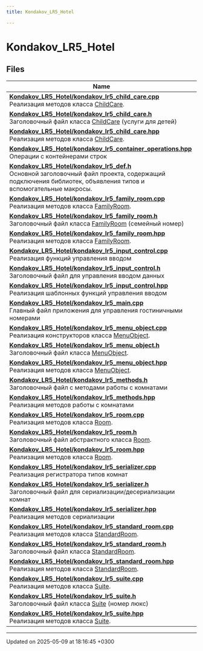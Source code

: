 ```yaml
---
title: Kondakov_LR5_Hotel

---
```


# Kondakov_LR5_Hotel



## Files

| Name           |
| -------------- |
| **[Kondakov_LR5_Hotel/kondakov_lr5_child_care.cpp](Files/kondakov__lr5__child__care_8cpp.md#file-kondakov-lr5-child-care.cpp)** <br>Реализация методов класса [ChildCare](Classes/class_child_care.md).  |
| **[Kondakov_LR5_Hotel/kondakov_lr5_child_care.h](Files/kondakov__lr5__child__care_8h.md#file-kondakov-lr5-child-care.h)** <br>Заголовочный файл класса [ChildCare](Classes/class_child_care.md) (услуги для детей)  |
| **[Kondakov_LR5_Hotel/kondakov_lr5_child_care.hpp](Files/kondakov__lr5__child__care_8hpp.md#file-kondakov-lr5-child-care.hpp)** <br>Реализация методов класса [ChildCare](Classes/class_child_care.md).  |
| **[Kondakov_LR5_Hotel/kondakov_lr5_container_operations.hpp](Files/kondakov__lr5__container__operations_8hpp.md#file-kondakov-lr5-container-operations.hpp)** <br>Операции с контейнерами строк  |
| **[Kondakov_LR5_Hotel/kondakov_lr5_def.h](Files/kondakov__lr5__def_8h.md#file-kondakov-lr5-def.h)** <br>Основной заголовочный файл проекта, содержащий подключения библиотек, объявления типов и вспомогательные макросы.  |
| **[Kondakov_LR5_Hotel/kondakov_lr5_family_room.cpp](Files/kondakov__lr5__family__room_8cpp.md#file-kondakov-lr5-family-room.cpp)** <br>Реализация методов класса [FamilyRoom](Classes/class_family_room.md).  |
| **[Kondakov_LR5_Hotel/kondakov_lr5_family_room.h](Files/kondakov__lr5__family__room_8h.md#file-kondakov-lr5-family-room.h)** <br>Заголовочный файл класса [FamilyRoom](Classes/class_family_room.md) (семейный номер)  |
| **[Kondakov_LR5_Hotel/kondakov_lr5_family_room.hpp](Files/kondakov__lr5__family__room_8hpp.md#file-kondakov-lr5-family-room.hpp)** <br>Реализация методов класса [FamilyRoom](Classes/class_family_room.md).  |
| **[Kondakov_LR5_Hotel/kondakov_lr5_input_control.cpp](Files/kondakov__lr5__input__control_8cpp.md#file-kondakov-lr5-input-control.cpp)** <br>Реализация функций управления вводом  |
| **[Kondakov_LR5_Hotel/kondakov_lr5_input_control.h](Files/kondakov__lr5__input__control_8h.md#file-kondakov-lr5-input-control.h)** <br>Заголовочный файл для управления вводом данных  |
| **[Kondakov_LR5_Hotel/kondakov_lr5_input_control.hpp](Files/kondakov__lr5__input__control_8hpp.md#file-kondakov-lr5-input-control.hpp)** <br>Реализация шаблонных функций управления вводом  |
| **[Kondakov_LR5_Hotel/kondakov_lr5_main.cpp](Files/kondakov__lr5__main_8cpp.md#file-kondakov-lr5-main.cpp)** <br>Главный файл приложения для управления гостиничными номерами  |
| **[Kondakov_LR5_Hotel/kondakov_lr5_menu_object.cpp](Files/kondakov__lr5__menu__object_8cpp.md#file-kondakov-lr5-menu-object.cpp)** <br>Реализация конструкторов класса [MenuObject](Classes/class_menu_object.md).  |
| **[Kondakov_LR5_Hotel/kondakov_lr5_menu_object.h](Files/kondakov__lr5__menu__object_8h.md#file-kondakov-lr5-menu-object.h)** <br>Заголовочный файл класса [MenuObject](Classes/class_menu_object.md).  |
| **[Kondakov_LR5_Hotel/kondakov_lr5_menu_object.hpp](Files/kondakov__lr5__menu__object_8hpp.md#file-kondakov-lr5-menu-object.hpp)** <br>Реализация методов класса [MenuObject](Classes/class_menu_object.md).  |
| **[Kondakov_LR5_Hotel/kondakov_lr5_methods.h](Files/kondakov__lr5__methods_8h.md#file-kondakov-lr5-methods.h)** <br>Заголовочный файл с методами работы с комнатами  |
| **[Kondakov_LR5_Hotel/kondakov_lr5_methods.hpp](Files/kondakov__lr5__methods_8hpp.md#file-kondakov-lr5-methods.hpp)** <br>Реализация методов работы с комнатами  |
| **[Kondakov_LR5_Hotel/kondakov_lr5_room.cpp](Files/kondakov__lr5__room_8cpp.md#file-kondakov-lr5-room.cpp)** <br>Реализация методов класса [Room](Classes/class_room.md).  |
| **[Kondakov_LR5_Hotel/kondakov_lr5_room.h](Files/kondakov__lr5__room_8h.md#file-kondakov-lr5-room.h)** <br>Заголовочный файл абстрактного класса [Room](Classes/class_room.md).  |
| **[Kondakov_LR5_Hotel/kondakov_lr5_room.hpp](Files/kondakov__lr5__room_8hpp.md#file-kondakov-lr5-room.hpp)** <br>Реализация методов класса [Room](Classes/class_room.md).  |
| **[Kondakov_LR5_Hotel/kondakov_lr5_serializer.cpp](Files/kondakov__lr5__serializer_8cpp.md#file-kondakov-lr5-serializer.cpp)** <br>Реализация регистратора типов комнат  |
| **[Kondakov_LR5_Hotel/kondakov_lr5_serializer.h](Files/kondakov__lr5__serializer_8h.md#file-kondakov-lr5-serializer.h)** <br>Заголовочный файл для сериализации/десериализации комнат  |
| **[Kondakov_LR5_Hotel/kondakov_lr5_serializer.hpp](Files/kondakov__lr5__serializer_8hpp.md#file-kondakov-lr5-serializer.hpp)** <br>Реализация методов сериализации  |
| **[Kondakov_LR5_Hotel/kondakov_lr5_standard_room.cpp](Files/kondakov__lr5__standard__room_8cpp.md#file-kondakov-lr5-standard-room.cpp)** <br>Реализация методов класса [StandardRoom](Classes/class_standard_room.md).  |
| **[Kondakov_LR5_Hotel/kondakov_lr5_standard_room.h](Files/kondakov__lr5__standard__room_8h.md#file-kondakov-lr5-standard-room.h)** <br>Заголовочный файл класса [StandardRoom](Classes/class_standard_room.md).  |
| **[Kondakov_LR5_Hotel/kondakov_lr5_standard_room.hpp](Files/kondakov__lr5__standard__room_8hpp.md#file-kondakov-lr5-standard-room.hpp)** <br>Реализация методов класса [StandardRoom](Classes/class_standard_room.md).  |
| **[Kondakov_LR5_Hotel/kondakov_lr5_suite.cpp](Files/kondakov__lr5__suite_8cpp.md#file-kondakov-lr5-suite.cpp)** <br>Реализация методов класса [Suite](Classes/class_suite.md).  |
| **[Kondakov_LR5_Hotel/kondakov_lr5_suite.h](Files/kondakov__lr5__suite_8h.md#file-kondakov-lr5-suite.h)** <br>Заголовочный файл класса [Suite](Classes/class_suite.md) (номер люкс)  |
| **[Kondakov_LR5_Hotel/kondakov_lr5_suite.hpp](Files/kondakov__lr5__suite_8hpp.md#file-kondakov-lr5-suite.hpp)** <br>Реализация методов класса [Suite](Classes/class_suite.md).  |






-------------------------------

Updated on 2025-05-09 at 18:16:45 +0300
